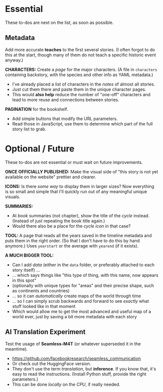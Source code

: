 # Essential

These to-dos are next on the list, as soon as possible.

## Metadata

Add more accurate **teaches** to the first several stories. (I often forgot to do this at the start, though many of them do not teach a specific historic event anyway.)

**CHARACTERS:** Create a _page_ for the major characters. (A file in `characters` containing backstory, with the species and other info as YAML metadata.)
* I've already placed a list of characters in the _notes_ of almost all stories.
* Just cut them there and paste them in the unique character pages.
* This would **also help** reduce the number of "one-off" characters and lead to more reuse and connections between stories.

**PAGINATION** for the bookshelf.
* Add simple buttons that modify the URL parameters.
* Read those in JavaScript, use them to determine which part of the full story list to grab.

# Optional / Future

These to-dos are not essential or must wait on future improvements.

**ONCE OFFICIALLY PUBLISHED:** Make the visual side of "this story is not yet available on the website" prettier and clearer.

**ICONS:** Is there _some way_ to display them in larger sizes? Now everything is so small and simple that I'll quickly run out of any meaningful unique visuals.

**SUMMARIES:** 
* At _book_ summaries (not chapter), show the title of the _cycle_ instead. (Instead of just repeating the book title again.)
* Would there also be a place for the _cycle icon_ in that case?

**TOOL:** A page that reads all the years saved in the timeline metadata and puts them in the right order. (So that I don't have to do this by hand anymore.) Uses `yearstart` or the average with `yearend` (if it exists).

**A MUCH BIGGER TOOL:**
* Can I add _data_ (either in the `data` folder, or preferably attached to each story itself) ...
* ... which says things like "this type of thing, with this name, now appears in this spot"
* (optionally with unique types for "areas" and their precise shape, such as continents and countries)
* ... so it can _automatically_ create maps of the world through time
* ... so I can simply scrub backwards and forward to see _exactly_ what stuff looked like in that moment
* Which would allow me to get the most advanced and useful map of a world ever, just by saving a bit more metadata with each story

## AI Translation Experiment

Test the usage of **Seamless-M4T** (or whatever superseded it in the meantime).

* <https://github.com/facebookresearch/seamless_communication>
* Or check out the HuggingFace version.
* They don't use the term _translation_, but **inference**. If you know that, it's easy to read the instructions. (Install Python stuff, provide the right parameters.)
* This can be done _locally_ on the _CPU_, if really needed.
